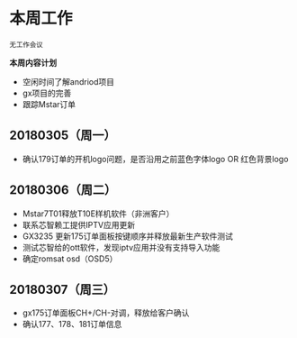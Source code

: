# 本周工作 
`无工作会议`  

**本周内容计划**  

- 空闲时间了解andriod项目  
- gx项目的完善 
- 跟踪Mstar订单  

## 20180305（周一） 
- 确认179订单的开机logo问题，是否沿用之前蓝色字体logo OR 红色背景logo  
  
## 20180306（周二） 
- Mstar7T01释放T10E样机软件（非洲客户） 
- 联系芯智赖工提供IPTV应用更新 
- GX3235 更新175订单面板按键顺序并释放最新生产软件测试  
- 测试芯智给的ott软件，发现iptv应用并没有支持导入功能 
- 确定romsat osd（OSD5）

## 20180307（周三） 
- gx175订单面板CH+/CH-对调，释放给客户确认 
- 确认177、178、181订单信息 